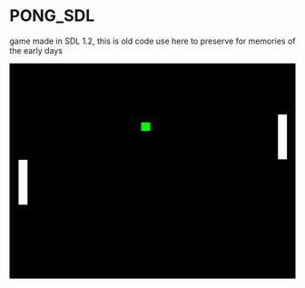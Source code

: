 # PONG_SDL
game made in SDL 1.2, this is old code use here to preserve for memories of the early days 

![Preview](https://github.com/Aionmagan/PONG_SDL/blob/main/pong.png)
